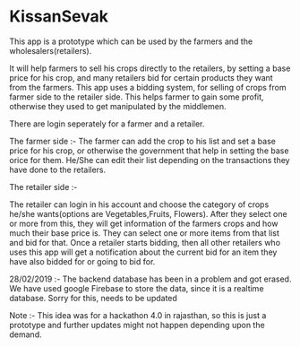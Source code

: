 # KissanSevak

This app is a prototype which can be used by the farmers and the wholesalers(retailers).

It will help farmers to sell his crops directly to the retailers, by setting a base price for his crop, and many retailers bid for certain products they want from the farmers. 
This app uses a bidding system, for selling of crops from farmer side to the retailer side. This helps farmer to gain some profit, otherwise they used to get manipulated by the middlemen.

There are login seperately for a farmer and a retailer.

The farmer side :-
The farmer can add the crop to his list and set a base price for his crop, or otherwise the government that help in setting the base orice for them.
He/She can edit their list depending on the transactions they have done to the retailers.

The retailer side :-

The retailer can login in his account and choose the category of crops he/she wants(options are Vegetables,Fruits, Flowers).
After they select one or more from this, they will get information of the farmers crops and how much their base price is.
They can select one or more items from that list and bid for that.
Once a retailer starts bidding, then all other retailers who uses this app will get a notification about the current bid for an item they have also bidded for or going to bid for.

28/02/2019 :-
The backend database has been in a problem and got erased. We have used google Firebase to store the data, since it is a realtime database. Sorry for this, needs to be updated

Note :-
  This idea was for a hackathon 4.0 in rajasthan, so this is just a prototype and further updates might not happen depending upon the demand.

